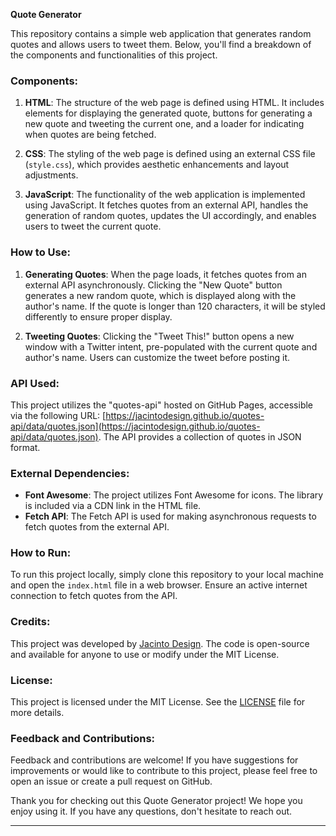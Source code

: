 **Quote Generator**

This repository contains a simple web application that generates random quotes and allows users to tweet them. Below, you'll find a breakdown of the components and functionalities of this project.

### Components:

1. **HTML**: The structure of the web page is defined using HTML. It includes elements for displaying the generated quote, buttons for generating a new quote and tweeting the current one, and a loader for indicating when quotes are being fetched.

2. **CSS**: The styling of the web page is defined using an external CSS file (`style.css`), which provides aesthetic enhancements and layout adjustments.

3. **JavaScript**: The functionality of the web application is implemented using JavaScript. It fetches quotes from an external API, handles the generation of random quotes, updates the UI accordingly, and enables users to tweet the current quote.

### How to Use:

1. **Generating Quotes**: When the page loads, it fetches quotes from an external API asynchronously. Clicking the "New Quote" button generates a new random quote, which is displayed along with the author's name. If the quote is longer than 120 characters, it will be styled differently to ensure proper display.

2. **Tweeting Quotes**: Clicking the "Tweet This!" button opens a new window with a Twitter intent, pre-populated with the current quote and author's name. Users can customize the tweet before posting it.

### API Used:

This project utilizes the "quotes-api" hosted on GitHub Pages, accessible via the following URL: [https://jacintodesign.github.io/quotes-api/data/quotes.json](https://jacintodesign.github.io/quotes-api/data/quotes.json). The API provides a collection of quotes in JSON format.

### External Dependencies:

- **Font Awesome**: The project utilizes Font Awesome for icons. The library is included via a CDN link in the HTML file.
- **Fetch API**: The Fetch API is used for making asynchronous requests to fetch quotes from the external API.

### How to Run:

To run this project locally, simply clone this repository to your local machine and open the `index.html` file in a web browser. Ensure an active internet connection to fetch quotes from the API.

### Credits:

This project was developed by [Jacinto Design](https://github.com/jacintodesign). The code is open-source and available for anyone to use or modify under the MIT License.

### License:

This project is licensed under the MIT License. See the [LICENSE](LICENSE) file for more details.

### Feedback and Contributions:

Feedback and contributions are welcome! If you have suggestions for improvements or would like to contribute to this project, please feel free to open an issue or create a pull request on GitHub.

Thank you for checking out this Quote Generator project! We hope you enjoy using it. If you have any questions, don't hesitate to reach out.

---
